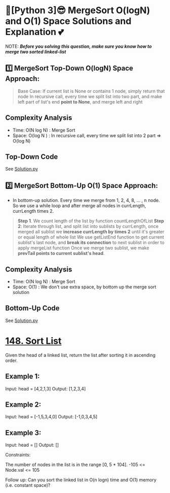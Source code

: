 
# 🌟[Python 3]😎 MergeSort O(logN) and O(1) Space Solutions and Explanation 💕
NOTE: ***Before you solving this question, make sure you know how to merge two sorted linked-list***

## 1️⃣ MergeSort Top-Down O(logN) Space Approach:
> Base Case: If current list is None or contains 1 node, simply return that node
> In recursive call, every time we split list into two part, and make left part of list's end **point to None**, and merge left and right

## Complexity Analysis
* Time: O(N log N) : Merge Sort
* Space: O(log N ) : In recursive call, every time we split list into 2 part => O(log N)

## Top-Down Code
See [Solution.py](https://github.com/gcobs0834/2022-Daily-LeetCoding-Challenge-python3-/blob/211bef741bfec1f5b22f7d24a51d60a53cf938b0/Feb%2024%20148.%20Sort%20List%20(Medium)/Solution.py#L2)

## 2️⃣ MergeSort Bottom-Up O(1) Space Approach:
* In bottom-up solution. Every time we merge from 1, 2, 4, 8, ... , n node. So we use a while loop and after merge all nodes in currLength, currLength times 2.
> **Step 1**. We count length of the list by function countLengthOfList
> **Step 2**: Iterate through list, and split list into sublists by currLength, once merged all sublist we **increase currLength by times 2** until it's greater or equal length of whole list
> We use getListEnd function to get current sublist's last node, and **break its connection** to next sublist in order to apply mergeList function
> Once we merge two sublist, we make **prevTail points to current sublist's head**.

## Complexity Analysis
* Time: O(N log N) : Merge Sort
* Space: O(1) : We don't use extra space, by bottom up the merge sort solution

## Bottom-Up Code
See [Solution.py](https://github.com/gcobs0834/2022-Daily-LeetCoding-Challenge-python3-/blob/211bef741bfec1f5b22f7d24a51d60a53cf938b0/Feb%2024%20148.%20Sort%20List%20(Medium)/Solution.py#L44)

# [148. Sort List](https://leetcode.com/problems/sort-list/)

Given the head of a linked list, return the list after sorting it in ascending order.

 

## Example 1:


Input: head = [4,2,1,3]
Output: [1,2,3,4]
## Example 2:


Input: head = [-1,5,3,4,0]
Output: [-1,0,3,4,5]
## Example 3:

Input: head = []
Output: []
 

Constraints:

The number of nodes in the list is in the range [0, 5 * 104].
-105 <= Node.val <= 105
 

Follow up: Can you sort the linked list in O(n logn) time and O(1) memory (i.e. constant space)?
